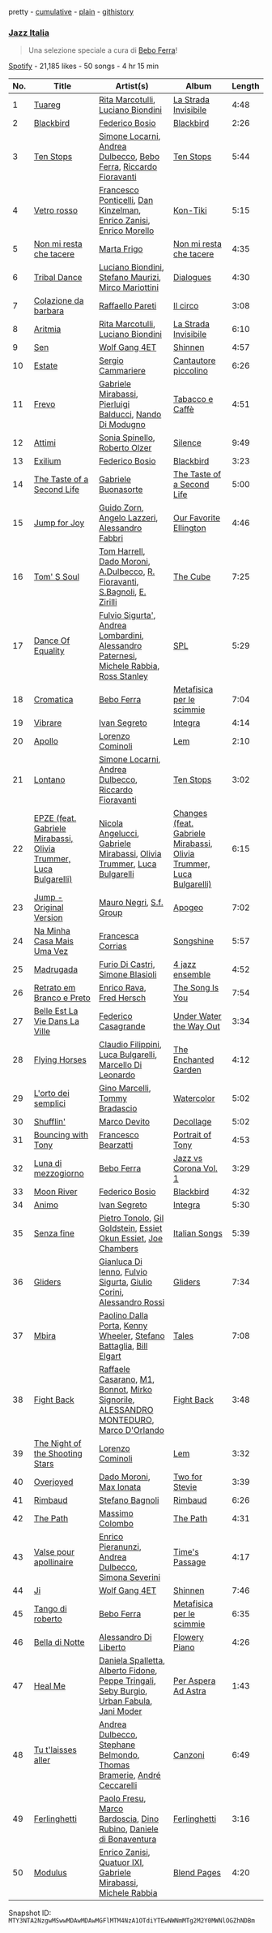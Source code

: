 pretty - [cumulative](/playlists/cumulative/37i9dQZF1DX30D074EWuy7.md) - [plain](/playlists/plain/37i9dQZF1DX30D074EWuy7) - [githistory](https://github.githistory.xyz/mackorone/spotify-playlist-archive/blob/main/playlists/plain/37i9dQZF1DX30D074EWuy7)

### [Jazz Italia ](https://open.spotify.com/playlist/37i9dQZF1DX30D074EWuy7)

> Una selezione speciale a cura di <a href="spotify:artist:7x68038NwGK0HcnZh49aMB">Bebo Ferra</a>!

[Spotify](https://open.spotify.com/user/spotify) - 21,185 likes - 50 songs - 4 hr 15 min

| No. | Title | Artist(s) | Album | Length |
|---|---|---|---|---|
| 1 | [Tuareg](https://open.spotify.com/track/78x2PdL40tU1NMLpv933CU) | [Rita Marcotulli](https://open.spotify.com/artist/1KaiGnVyxEODkywQQBoSZJ), [Luciano Biondini](https://open.spotify.com/artist/0AHji8QRcQS9bGeIFHA3D0) | [La Strada Invisibile](https://open.spotify.com/album/5JEW0isqD0vYpZ0CqGxmhD) | 4:48 |
| 2 | [Blackbird](https://open.spotify.com/track/1c69d1oTCalqQB6FO7pICP) | [Federico Bosio](https://open.spotify.com/artist/4Abr4eBiKbgX3KSvD1t1M1) | [Blackbird](https://open.spotify.com/album/6YGuRFwhLbLC82kXpz4TpJ) | 2:26 |
| 3 | [Ten Stops](https://open.spotify.com/track/0hlprOV51kOSzcJm2c2KOR) | [Simone Locarni](https://open.spotify.com/artist/3csUj3ZIE3yX1maghB7MZ5), [Andrea Dulbecco](https://open.spotify.com/artist/2S2ki3NiFqZzwIlHSRKKgL), [Bebo Ferra](https://open.spotify.com/artist/7x68038NwGK0HcnZh49aMB), [Riccardo Fioravanti](https://open.spotify.com/artist/6efZd8coYQR0z5g2PTyshf) | [Ten Stops](https://open.spotify.com/album/1B8N2qVW9oNfIn0Q7YE4QG) | 5:44 |
| 4 | [Vetro rosso](https://open.spotify.com/track/6lUdQ7hDSF81C5kkya2xNW) | [Francesco Ponticelli](https://open.spotify.com/artist/4klbybHadQeqyAjyVFm3Gn), [Dan Kinzelman](https://open.spotify.com/artist/626snB0CD6rV2I47Xb41EO), [Enrico Zanisi](https://open.spotify.com/artist/4KDUJ3lepnrI1GSafqwpAK), [Enrico Morello](https://open.spotify.com/artist/3UdoL4iyxmmgzvpY7209Ps) | [Kon\-Tiki](https://open.spotify.com/album/0YKt2LBFMXmW6OkvRquhF2) | 5:15 |
| 5 | [Non mi resta che tacere](https://open.spotify.com/track/78zfOvtwijnDEc03lJunsl) | [Marta Frigo](https://open.spotify.com/artist/08Z3yD7mKBrpXTlrh0mGpj) | [Non mi resta che tacere](https://open.spotify.com/album/5hmztkj3i2mGUjPFKdjjwA) | 4:35 |
| 6 | [Tribal Dance](https://open.spotify.com/track/63Bq1F9wKFzn7OZhYR3WCh) | [Luciano Biondini](https://open.spotify.com/artist/0AHji8QRcQS9bGeIFHA3D0), [Stefano Maurizi](https://open.spotify.com/artist/2dcgy7gYodUcL5l1V16qan), [Mirco Mariottini](https://open.spotify.com/artist/59pnlMKJa3phDabIFCfQeN) | [Dialogues](https://open.spotify.com/album/04mcwadpwSaYynroTEqYJg) | 4:30 |
| 7 | [Colazione da barbara](https://open.spotify.com/track/2hG0zlykuH8f1acgmhywJc) | [Raffaello Pareti](https://open.spotify.com/artist/5156UVfhtJbGl0wIB2XLRI) | [Il circo](https://open.spotify.com/album/1ZMkpUvSfwO0bwNEJ7lvuD) | 3:08 |
| 8 | [Aritmia](https://open.spotify.com/track/276WnVIGnv2dESsJ2Fakuw) | [Rita Marcotulli](https://open.spotify.com/artist/1KaiGnVyxEODkywQQBoSZJ), [Luciano Biondini](https://open.spotify.com/artist/0AHji8QRcQS9bGeIFHA3D0) | [La Strada Invisibile](https://open.spotify.com/album/5JEW0isqD0vYpZ0CqGxmhD) | 6:10 |
| 9 | [Sen](https://open.spotify.com/track/2acx5TtuRlhvY2kdp30czp) | [Wolf Gang 4ET](https://open.spotify.com/artist/2PGXmOwLKlsDIdhVPlADzS) | [Shinnen](https://open.spotify.com/album/3LLfcKvdVKhVGHYxWExhin) | 4:57 |
| 10 | [Estate](https://open.spotify.com/track/5C9nneUkf6RBJqhhHKkyr3) | [Sergio Cammariere](https://open.spotify.com/artist/6dyQKg6sytjgPsPUFjsYXU) | [Cantautore piccolino](https://open.spotify.com/album/7A9WRw1RV9dBg31s7RLBsq) | 6:26 |
| 11 | [Frevo](https://open.spotify.com/track/4NpETaj70DmYarCLbPqLyv) | [Gabriele Mirabassi](https://open.spotify.com/artist/1McRzmSwfysOGYy2GPaSNE), [Pierluigi Balducci](https://open.spotify.com/artist/4kdAUsq2UpAqjbenZAeMo1), [Nando Di Modugno](https://open.spotify.com/artist/5CULFq6PQEgNcdiOygxmg3) | [Tabacco e Caffè](https://open.spotify.com/album/2NeByVBLwcAhdcnQw86MkH) | 4:51 |
| 12 | [Attimi](https://open.spotify.com/track/33zWeKLNubdUczIdW5G4NA) | [Sonia Spinello](https://open.spotify.com/artist/4XHzTcJIGv7mt0s5sxIJX9), [Roberto Olzer](https://open.spotify.com/artist/5t2woKVQ6EV4785n3RMNUh) | [Silence](https://open.spotify.com/album/3CRlPeKyNXtbDsE6f3CoK1) | 9:49 |
| 13 | [Exilium](https://open.spotify.com/track/1eBaVhTJczf7plQxF6IfmJ) | [Federico Bosio](https://open.spotify.com/artist/4Abr4eBiKbgX3KSvD1t1M1) | [Blackbird](https://open.spotify.com/album/6YGuRFwhLbLC82kXpz4TpJ) | 3:23 |
| 14 | [The Taste of a Second Life](https://open.spotify.com/track/0oEd9P9E0rvGia5hn93xbG) | [Gabriele Buonasorte](https://open.spotify.com/artist/15wjzRU7OW3W6O9GuAnxNS) | [The Taste of a Second Life](https://open.spotify.com/album/5y30XS52MOmdCjgyfT09F5) | 5:00 |
| 15 | [Jump for Joy](https://open.spotify.com/track/4uYZRsSgOwQw74fVA5n4vQ) | [Guido Zorn](https://open.spotify.com/artist/3orfVBTULU1E5xfBLETZPK), [Angelo Lazzeri](https://open.spotify.com/artist/3iym8HELwJ1GWE8xClEqA5), [Alessandro Fabbri](https://open.spotify.com/artist/6s4pxs0FPawFi9lmQo8fna) | [Our Favorite Ellington](https://open.spotify.com/album/73ZJna2JcXq7fCzjShDQcc) | 4:46 |
| 16 | [Tom' S Soul](https://open.spotify.com/track/4RYomZ4HzIz7JWW5i52egb) | [Tom Harrell](https://open.spotify.com/artist/3YO63Be7QxrxqBQtgKc4Oc), [Dado Moroni](https://open.spotify.com/artist/5ZWvQaDozNtEy2WY5ZhSzz), [A.Dulbecco](https://open.spotify.com/artist/04UTzakRwaH7rZ5TjAsT3o), [R\. Fioravanti](https://open.spotify.com/artist/2cBxFZFlI3zdKislug7mja), [S.Bagnoli](https://open.spotify.com/artist/0lwIBPX35vVdol0QNnj0OW), [E\. Zirilli](https://open.spotify.com/artist/4DAo7PW2OcG1CLQbCDHy4L) | [The Cube](https://open.spotify.com/album/5LEyuNdDb3U6U9NbtMnNT1) | 7:25 |
| 17 | [Dance Of Equality](https://open.spotify.com/track/3dF8QBW5KNTgltLFU6vSaJ) | [Fulvio Sigurta'](https://open.spotify.com/artist/0gZT1WBYzFXecDBwONJUw3), [Andrea Lombardini](https://open.spotify.com/artist/73YGgmVlzKtpkMAe4P0MKP), [Alessandro Paternesi](https://open.spotify.com/artist/7HAlX4nER5LW4EV94brnyf), [Michele Rabbia](https://open.spotify.com/artist/0PrEXi9LcYr5j82OZLNyNA), [Ross Stanley](https://open.spotify.com/artist/2GGnLprXo9lzevvoJq2dh1) | [SPL](https://open.spotify.com/album/1ThCk4rd9yS6Tv04Qja5p1) | 5:29 |
| 18 | [Cromatica](https://open.spotify.com/track/76taPwGxIIuSWHX3Ugschw) | [Bebo Ferra](https://open.spotify.com/artist/7x68038NwGK0HcnZh49aMB) | [Metafisica per le scimmie](https://open.spotify.com/album/0Uy3oJbPLVQPWmGGMmromk) | 7:04 |
| 19 | [Vibrare](https://open.spotify.com/track/1W6JKo8Tmp5sapSLCGq7xC) | [Ivan Segreto](https://open.spotify.com/artist/0S88jeytYPjXsEzMZCgt19) | [Integra](https://open.spotify.com/album/2nWPV4x5GdYmmqAyzCxQNz) | 4:14 |
| 20 | [Apollo](https://open.spotify.com/track/5He69pTQbuYxEoyLUP9HTg) | [Lorenzo Cominoli](https://open.spotify.com/artist/6tPpbEcC7fLPHTXNiYUvfR) | [Lem](https://open.spotify.com/album/6kax3ZJbeKMaGvVAvqcVu1) | 2:10 |
| 21 | [Lontano](https://open.spotify.com/track/5he89Ndv5FYgFUsiLlmgtO) | [Simone Locarni](https://open.spotify.com/artist/3csUj3ZIE3yX1maghB7MZ5), [Andrea Dulbecco](https://open.spotify.com/artist/2S2ki3NiFqZzwIlHSRKKgL), [Riccardo Fioravanti](https://open.spotify.com/artist/6efZd8coYQR0z5g2PTyshf) | [Ten Stops](https://open.spotify.com/album/1B8N2qVW9oNfIn0Q7YE4QG) | 3:02 |
| 22 | [EPZE \(feat\. Gabriele Mirabassi, Olivia Trummer, Luca Bulgarelli\)](https://open.spotify.com/track/1ZGs62oP6uhWgbCchVDStZ) | [Nicola Angelucci](https://open.spotify.com/artist/6oWLcJrtJ12xgHIqOw0FEK), [Gabriele Mirabassi](https://open.spotify.com/artist/1McRzmSwfysOGYy2GPaSNE), [Olivia Trummer](https://open.spotify.com/artist/3Tta2XUz7S8rvwSed7vFz9), [Luca Bulgarelli](https://open.spotify.com/artist/6RByhwx03rvh0w4y0J4Hbo) | [Changes \(feat\. Gabriele Mirabassi, Olivia Trummer, Luca Bulgarelli\)](https://open.spotify.com/album/6fNkeMZeNFenTNWnJyDhOh) | 6:15 |
| 23 | [Jump \- Original Version](https://open.spotify.com/track/5BIyjg4QHRJUMEcWaUYaqs) | [Mauro Negri](https://open.spotify.com/artist/2Tt7FtgJ0sOOFBsmzw2ZUH), [S.f\. Group](https://open.spotify.com/artist/2ky1nBsxXa0FO3cYamekVF) | [Apogeo](https://open.spotify.com/album/1wHoBR5F4rbcA7uhHrrxnk) | 7:02 |
| 24 | [Na Minha Casa Mais Uma Vez](https://open.spotify.com/track/48uyu04YowGIg4uXb4k8qq) | [Francesca Corrias](https://open.spotify.com/artist/5CVqFDtjtfBpFIvtBIX4Kf) | [Songshine](https://open.spotify.com/album/0IElVERB2Ht5dsxhkOEeYO) | 5:57 |
| 25 | [Madrugada](https://open.spotify.com/track/5NW4cRpZJ8vzH0jirLu7vp) | [Furio Di Castri](https://open.spotify.com/artist/3OC734JRP0jfGNAaJlXycI), [Simone Blasioli](https://open.spotify.com/artist/68lUxS3pedsaDheFRlcxFn) | [4 jazz ensemble](https://open.spotify.com/album/2ezZCTkN0c5lArXUSFyq2m) | 4:52 |
| 26 | [Retrato em Branco e Preto](https://open.spotify.com/track/6sBeHtj9KZoooHSHNohiwx) | [Enrico Rava](https://open.spotify.com/artist/0NLlZlYs28ClkYXasvqmjy), [Fred Hersch](https://open.spotify.com/artist/7w7DFqQNjVMW5NRvjM8JPx) | [The Song Is You](https://open.spotify.com/album/37icCXoQLxStDrkSX1xX7k) | 7:54 |
| 27 | [Belle Est La Vie Dans La Ville](https://open.spotify.com/track/3kFNzif5TvZhQXYUCqeqTj) | [Federico Casagrande](https://open.spotify.com/artist/3UIT7PDaIaJ33MxQeIwGyR) | [Under Water the Way Out](https://open.spotify.com/album/4tormw8XSvVDp0zvqPnQVD) | 3:34 |
| 28 | [Flying Horses](https://open.spotify.com/track/1DUfwmpAuVpOBLlqbgx3Lv) | [Claudio Filippini](https://open.spotify.com/artist/26vqH4OquRRTf6lnRe4gbX), [Luca Bulgarelli](https://open.spotify.com/artist/6RByhwx03rvh0w4y0J4Hbo), [Marcello Di Leonardo](https://open.spotify.com/artist/4Nf1TXdpJFjkLmUgXdXeSU) | [The Enchanted Garden](https://open.spotify.com/album/6QYgkBnxYvEwSmThFnSJbW) | 4:12 |
| 29 | [L'orto dei semplici](https://open.spotify.com/track/6UFP7dpFYK2GHVm6mPWJb5) | [Gino Marcelli](https://open.spotify.com/artist/5ppcUunM7MYayvt3K4dXnz), [Tommy Bradascio](https://open.spotify.com/artist/1Vq2H7KC1UQbYZU0bZv6vJ) | [Watercolor](https://open.spotify.com/album/6hqJwZx332Rxtz7FhJ3OaE) | 5:02 |
| 30 | [Shufflin'](https://open.spotify.com/track/7jqX70yLCSHDbK5HRojPhP) | [Marco Devito](https://open.spotify.com/artist/4v3sRAicQLkaQsws8tdQjt) | [Decollage](https://open.spotify.com/album/56om3Xl6tD4uo2UGM9R9Tm) | 5:02 |
| 31 | [Bouncing with Tony](https://open.spotify.com/track/4z1FkPsIAT6BLO7WkJ5bVD) | [Francesco Bearzatti](https://open.spotify.com/artist/5LcFO3ynlaXQ6Qs2euCJjj) | [Portrait of Tony](https://open.spotify.com/album/6UZMVoZOxyOuDUdpegqJ16) | 4:53 |
| 32 | [Luna di mezzogiorno](https://open.spotify.com/track/2zPjGvbjXbK0RSBrR17Pe4) | [Bebo Ferra](https://open.spotify.com/artist/7x68038NwGK0HcnZh49aMB) | [Jazz vs Corona Vol\. 1](https://open.spotify.com/album/7lx39OHaqoPliLZWcnjjlb) | 3:29 |
| 33 | [Moon River](https://open.spotify.com/track/2ccPcw1TH1mc4YgLen3ab7) | [Federico Bosio](https://open.spotify.com/artist/4Abr4eBiKbgX3KSvD1t1M1) | [Blackbird](https://open.spotify.com/album/6YGuRFwhLbLC82kXpz4TpJ) | 4:32 |
| 34 | [Animo](https://open.spotify.com/track/0wD0jc5NYktDpYznv8pFCj) | [Ivan Segreto](https://open.spotify.com/artist/0S88jeytYPjXsEzMZCgt19) | [Integra](https://open.spotify.com/album/2nWPV4x5GdYmmqAyzCxQNz) | 5:30 |
| 35 | [Senza fine](https://open.spotify.com/track/3Bdvznt0kZNYeHTZK9yJtp) | [Pietro Tonolo](https://open.spotify.com/artist/199NCc2CNtK72PrDmH8qGe), [Gil Goldstein](https://open.spotify.com/artist/59bgiWWmCiIfBkzZ8URC1Q), [Essiet Okun Essiet](https://open.spotify.com/artist/7MriMdHCy2Xhbj7nnXcum6), [Joe Chambers](https://open.spotify.com/artist/0umoeIflP3pWEefnX9lvx4) | [Italian Songs](https://open.spotify.com/album/0JJtScld5WmPKK3SE7zyqh) | 5:39 |
| 36 | [Gliders](https://open.spotify.com/track/4QwLodGY9x2GLlye6yXUYG) | [Gianluca Di Ienno](https://open.spotify.com/artist/1DzAPwupQmqfgPalkF4U5G), [Fulvio Sigurta](https://open.spotify.com/artist/0ZjzWENsZeEuw9zvVcdrWC), [Giulio Corini](https://open.spotify.com/artist/4JsWRc8s0MOQn6eN61MVSN), [Alessandro Rossi](https://open.spotify.com/artist/02ZppUd64pzcRLcW5MFQ1C) | [Gliders](https://open.spotify.com/album/3VzYRfvYVyeHbMwno2H777) | 7:34 |
| 37 | [Mbira](https://open.spotify.com/track/0NPe37TgJZ8XtWU2hkpqFm) | [Paolino Dalla Porta](https://open.spotify.com/artist/0PDlWX8LMhV9Kb11eWBCjJ), [Kenny Wheeler](https://open.spotify.com/artist/2GIms8u3bruipn5MOR5wcs), [Stefano Battaglia](https://open.spotify.com/artist/4wN15hzVaRr5oDCHEjgG4V), [Bill Elgart](https://open.spotify.com/artist/3OdN7gprtq8DR6d6I6JX2Z) | [Tales](https://open.spotify.com/album/0uhSpemJWZQDERlVysvJpP) | 7:08 |
| 38 | [Fight Back](https://open.spotify.com/track/0wzcUa1qdSNX6U5rovQSeR) | [Raffaele Casarano](https://open.spotify.com/artist/6MnERY0Sy2OLv7YcI43XaB), [M1](https://open.spotify.com/artist/1KqjO5UJvhSyBu2D91BBOQ), [Bonnot](https://open.spotify.com/artist/1o9wwykqREid81XQEElOJ1), [Mirko Signorile](https://open.spotify.com/artist/2hbBpDiXjmYjUzcq9Lh4Vq), [ALESSANDRO MONTEDURO](https://open.spotify.com/artist/10KotdBBPwNBbdAyQNGe8c), [Marco D'Orlando](https://open.spotify.com/artist/6lx8bRPo7DLXG4t7QM5dIG) | [Fight Back](https://open.spotify.com/album/7Ivhbc9SvFfJJ6rQfQ7akx) | 3:48 |
| 39 | [The Night of the Shooting Stars](https://open.spotify.com/track/0w5HifA7DPPkSp8JSpyZNb) | [Lorenzo Cominoli](https://open.spotify.com/artist/6tPpbEcC7fLPHTXNiYUvfR) | [Lem](https://open.spotify.com/album/6kax3ZJbeKMaGvVAvqcVu1) | 3:32 |
| 40 | [Overjoyed](https://open.spotify.com/track/3RGXxKPXnkELWyn5TWF7xq) | [Dado Moroni](https://open.spotify.com/artist/5ZWvQaDozNtEy2WY5ZhSzz), [Max Ionata](https://open.spotify.com/artist/0Cn4yjRG7JFC5DhZfnEYzz) | [Two for Stevie](https://open.spotify.com/album/2b0poymhhEY2ZpMZVE2MZy) | 3:39 |
| 41 | [Rimbaud](https://open.spotify.com/track/2J9CaCQHfkvlZxljv3xzf4) | [Stefano Bagnoli](https://open.spotify.com/artist/18ctV072Ro4jq3Uof7fYzN) | [Rimbaud](https://open.spotify.com/album/4L3T8u7aOylbY7p0WUFGu0) | 6:26 |
| 42 | [The Path](https://open.spotify.com/track/52q4UWhfwUEsPUuHbyLnhG) | [Massimo Colombo](https://open.spotify.com/artist/6rQ91q7SWnpMA337zOEupl) | [The Path](https://open.spotify.com/album/0lLZ0sNGd5TjmGHyTAL22u) | 4:31 |
| 43 | [Valse pour apollinaire](https://open.spotify.com/track/7pwz9HiyXLMLKi61zgT5CG) | [Enrico Pieranunzi](https://open.spotify.com/artist/5vACdMa2kY7jHnlJwqYRKP), [Andrea Dulbecco](https://open.spotify.com/artist/2S2ki3NiFqZzwIlHSRKKgL), [Simona Severini](https://open.spotify.com/artist/4vroeiilEmGUxJwMGCajB7) | [Time's Passage](https://open.spotify.com/album/31GaBJOZatLu1meZhnAnsr) | 4:17 |
| 44 | [Ji](https://open.spotify.com/track/6TJXSwJxk6KsmUcBmJVtx2) | [Wolf Gang 4ET](https://open.spotify.com/artist/2PGXmOwLKlsDIdhVPlADzS) | [Shinnen](https://open.spotify.com/album/3LLfcKvdVKhVGHYxWExhin) | 7:46 |
| 45 | [Tango di roberto](https://open.spotify.com/track/36kX2WS0gxiaNxkOyzNDQJ) | [Bebo Ferra](https://open.spotify.com/artist/7x68038NwGK0HcnZh49aMB) | [Metafisica per le scimmie](https://open.spotify.com/album/0Uy3oJbPLVQPWmGGMmromk) | 6:35 |
| 46 | [Bella di Notte](https://open.spotify.com/track/6aXpr1JhIbJvg2wJlYuXRz) | [Alessandro Di Liberto](https://open.spotify.com/artist/4SXlb6krjl3fsmbcjpj6vo) | [Flowery Piano](https://open.spotify.com/album/2Hz5Q2dIKU4hbJINpivstO) | 4:26 |
| 47 | [Heal Me](https://open.spotify.com/track/6J46cgJj4I4aZfONRYJ2Mo) | [Daniela Spalletta](https://open.spotify.com/artist/4pZ9y1HQbossFq7FqwASQn), [Alberto Fidone](https://open.spotify.com/artist/7B1gfbTUqk04jeGIwIdCgO), [Peppe Tringali](https://open.spotify.com/artist/5NThDCnSH9BfjMOD7EQ6lp), [Seby Burgio](https://open.spotify.com/artist/57XEzKBKlVq35JLLZ82wsf), [Urban Fabula](https://open.spotify.com/artist/4HDUHYRnGlKkLt2nFsPPV0), [Jani Moder](https://open.spotify.com/artist/3zlOpvNe9PQlQZAQzqj68l) | [Per Aspera Ad Astra](https://open.spotify.com/album/4DcdvUUDUhDBrgCkTYKHEV) | 1:43 |
| 48 | [Tu t'laisses aller](https://open.spotify.com/track/5p1lNBbLkzKIH24IgB3X3z) | [Andrea Dulbecco](https://open.spotify.com/artist/2S2ki3NiFqZzwIlHSRKKgL), [Stephane Belmondo](https://open.spotify.com/artist/2HsdpzMMjSYXK8rz9TayYg), [Thomas Bramerie](https://open.spotify.com/artist/0wDzOYze3ix7yh8brXMZBq), [André Ceccarelli](https://open.spotify.com/artist/77FgwKhxIPrET0QgGTn58K) | [Canzoni](https://open.spotify.com/album/7tKG6WmBPtExiV2bKkDUg5) | 6:49 |
| 49 | [Ferlinghetti](https://open.spotify.com/track/2FznYmBxVI1sHFDrBH0BBe) | [Paolo Fresu](https://open.spotify.com/artist/2qW0CNnmvdEQwiabdareHi), [Marco Bardoscia](https://open.spotify.com/artist/6nPFcBOpXLW2vzvor5xo6E), [Dino Rubino](https://open.spotify.com/artist/3BatL5ELL5CEN1xjCeDi7S), [Daniele di Bonaventura](https://open.spotify.com/artist/2FfQ9VP66RZxG0lmiMAKT6) | [Ferlinghetti](https://open.spotify.com/album/68AL3VoUvPAaBcS8sSlWvU) | 3:16 |
| 50 | [Modulus](https://open.spotify.com/track/4kPOrrzzWHaj5Oxm7SHsfJ) | [Enrico Zanisi](https://open.spotify.com/artist/4KDUJ3lepnrI1GSafqwpAK), [Quatuor IXI](https://open.spotify.com/artist/7fgALsTVEOs6dlcDw0tU3W), [Gabriele Mirabassi](https://open.spotify.com/artist/1McRzmSwfysOGYy2GPaSNE), [Michele Rabbia](https://open.spotify.com/artist/0PrEXi9LcYr5j82OZLNyNA) | [Blend Pages](https://open.spotify.com/album/5skV1RyI4YQSPDNgbJLIIr) | 4:20 |

Snapshot ID: `MTY3NTA2NzgwMSwwMDAwMDAwMGFlMTM4NzA1OTdiYTEwNWNmMTg2M2Y0MWNlOGZhNDBm`
